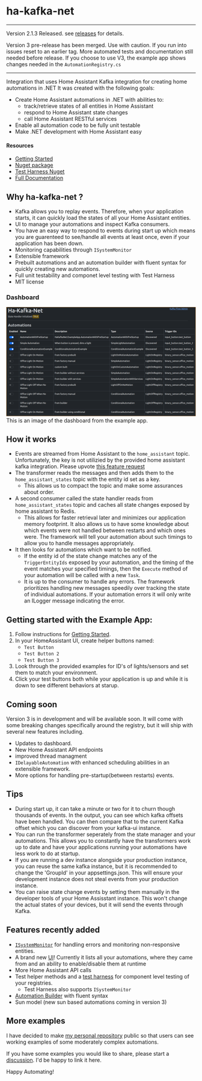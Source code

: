 # ha-kafka-net
***
Version 2.1.3 Released. see [releases](https://github.com/leosperry/ha-kafka-net/releases) for details.

Version 3 pre-release has been merged. Use with caution. If you run into issues reset to an earlier tag. More automated tests and documentation still needed before release. If you choose to use V3, the example app shows changes needed in the `AutomationRegistry.cs`
***
Integration that uses Home Assistant Kafka integration for creating home automations in .NET
It was created with the following goals:
* Create Home Assistant automations in .NET with abilities to:
  * track/retrieve states of all entities in Home Assistant
  * respond to Home Assistant state changes
  * call Home Assistant RESTful services
* Enable all automation code to be fully unit testable
* Make .NET development with Home Assistant easy

#### Resources
* [Getting Started](https://github.com/leosperry/ha-kafka-net/wiki/Getting-Started)
* [Nuget package](https://www.nuget.org/packages/HaKafkaNet/)
* [Test Harness Nuget](https://www.nuget.org/packages/HaKafkaNet.TestHarness/)
* [Full Documentation](https://github.com/leosperry/ha-kafka-net/wiki)

## Why ha-kafka-net ?
* Kafka allows you to replay events. Therefore, when your application starts, it can quickly load the states of all your Home Assistant entities.
* UI to manage your automations and inspect Kafka consumers.
* You have an easy way to respond to events during start up which means you are guarenteed to see/handle all events at least once, even if your application has been down.
* Monitoring capabilities through `ISystemMonitor`
* Extensible framework
* Prebuilt automations and an automation builder with fluent syntax for quickly creating new automations.
* Full unit testability and componet level testing with Test Harness
* MIT license

### Dashboard
![Image of dashboard](/images/HaKafkaNetDashboard.png?raw=true)
This is an image of the dashboard from the example app.

## How it works
* Events are streamed from Home Assistant to the `home_assistant` topic. Unfortunately, the key is not utilizied by the provided home assistant kafka integration. Please upvote [this feature request](https://community.home-assistant.io/t/set-key-in-kafka-topic/671757/2)
* The transformer reads the messages and then adds them to the `home_assistant_states` topic with the entity id set as a key.
  - This allows us to compact the topic and make some assurances about order.
* A second consumer called the state handler reads from `home_assistant_states` topic and caches all state changes exposed by home assistant to Redis.
  - This allows for faster retrieval later and minimizes our application memory footprint. It also allows us to have some knowledge about which events were not handled between restarts and which ones were. The framework will tell your automation about such timings to allow you to handle messages appropriately.
* It then looks for automations which want to be notified.
  - If the entity id of the state change matches any of the `TriggerEntityIds` exposed by your automation, and the timing of the event matches your specified timings, then the `Execute` method of your automation will be called with a new `Task`.
  - It is up to the consumer to handle any errors. The framework prioritizes handling new messages speedily over tracking the state of individual automations. If your automation errors it will only write an ILogger message indicating the error.
 
## Getting started with the Example App:
1. Follow instructions for [Getting Started](https://github.com/leosperry/ha-kafka-net/wiki/Getting-Started).
2. In your HomeAssistant UI, create helper buttons named:
   - `Test Button`
   - `Test Button 2`
   - `Test Button 3`
2. Look through the provided examples for ID's of lights/sensors and set them to match your environment.
3. Click your test buttons both while your application is up and while it is down to see different behaviors at starup.

## Coming soon
Version 3 is in development and will be available soon. It will come with some breaking changes specifically around the registry, but it will ship with several new features including.
* Updates to dashboard.
* New Home Assistant API endpoints
* improved thread managment
* `IDelayableAutomation` with enhanced scheduling abilities in an extensible framework.
* More options for handling pre-startup(between restarts) events.  

## Tips
* During start up, it can take a minute or two for it to churn though thousands of events. In the output, you can see which kafka offsets have been handled. You can then compare that to the current Kafka offset which you can discover from your kafka-ui instance.
* You can run the transformer seperately from the state manager and your automations. This allows you to constantly have the transformers work up to date and have your applications running your automations have less work to do at startup.
* If you are running a dev instance alongside your production instance, you can reuse the same kafka instance, but it is recommended to change the 'GroupId' in your appsettings.json. This will ensure your development instance does not steal events from your production instance.
* You can raise state change events by setting them manually in the developer tools of your Home Assisstant instance. This won't change the actual states of your devices, but it will send the events through Kafka.

## Features recently added
* [`ISystemMonitor`](https://github.com/leosperry/ha-kafka-net/wiki/System-Monitor) for handling errors and monitoring non-responsive entities.
* A brand new [UI](https://github.com/leosperry/ha-kafka-net/wiki/UI)! Currently it lists all your automations, where they came from and an ability to enable/disable them at runtime
* More Home Assistant API calls
* Test helper methods and a [test harness](https://github.com/leosperry/ha-kafka-net/wiki/Automated-Testing) for component level testing of your registries.
  * Test Harness also supports `ISystemMonitor`
* [Automation Builder](https://github.com/leosperry/ha-kafka-net/wiki/Automation-Registry#iautomationbuilder-interface) with fluent syntax
* Sun model (new sun based automations coming in version 3)

## More examples
I have decided to make [my personal repository](https://github.com/leosperry/MyHome) public so that users can see working examples of some moderately complex automations.

If you have some examples you would like to share, please start a [discussion](https://github.com/leosperry/ha-kafka-net/discussions). I'd be happy to link it here.

Happy Automating!
